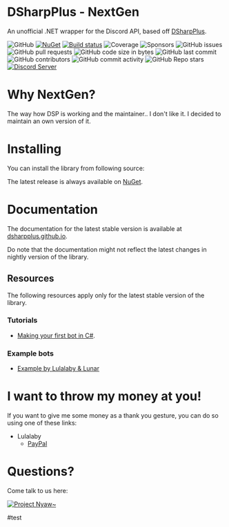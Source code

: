 # DSharpPlus - NextGen
An unofficial .NET wrapper for the Discord API, based off [DSharpPlus](https://github.com/DSharpPlus/DSharpPlus).

![GitHub](https://img.shields.io/github/license/Aiko-IT-Systems/DSharpPlus-NextGen)
[![NuGet](https://img.shields.io/nuget/vpre/DSharpPlusNextGen.svg)](https://nuget.org/packages/DSharpPlusNextGen)
[![Build status](https://ci.appveyor.com/api/projects/status/1123j3h5983lixsa?svg=true)](https://ci.appveyor.com/project/Lulalaby/dsharpplus-nextgen)
![Coverage](https://img.shields.io/gitlab/coverage/Aiko-IT-Systems/DSHarpPlus-NextGen/main)
![Sponsors](https://img.shields.io/github/sponsors/Lulalaby)
![GitHub issues](https://img.shields.io/github/issues/Aiko-IT-Systems/DSharpPlus-NextGen)
![GitHub pull requests](https://img.shields.io/github/issues-pr/Aiko-IT-Systems/DSharpPlus-NextGen)
![GitHub code size in bytes](https://img.shields.io/github/languages/code-size/Aiko-IT-Systems/DSharpPlus-NextGen)
![GitHub last commit](https://img.shields.io/github/last-commit/Aiko-IT-Systems/DSharpPlus-NextGen)
![GitHub contributors](https://img.shields.io/github/contributors/Aiko-IT-Systems/DSharpPlus-NextGen)
![GitHub commit activity](https://img.shields.io/github/commit-activity/w/Aiko-IT-Systems/DSharpPlus-NextGen)
![GitHub Repo stars](https://img.shields.io/github/stars/Aiko-IT-Systems/DSharpPlus-NextGen)
[![Discord Server](https://img.shields.io/discord/858089281214087179.svg?label=discord)](https://discord.gg/CPhrqxu2SF) 


# Why NextGen?
The way how DSP is working and the maintainer.. I don't like it. I decided to maintain an own version of it.

# Installing
You can install the library from following source:

The latest release is always available on [NuGet](https://nuget.org/packages/DSharpPlusNextGen).

# Documentation
The documentation for the latest stable version is available at [dsharpplus.github.io](https://dsharpplus.github.io/).

Do note that the documentation might not reflect the latest changes in nightly version of the library.

## Resources
The following resources apply only for the latest stable version of the library.

### Tutorials
* [Making your first bot in C#](https://dsharpplus.github.io/articles/basics/bot_account.html).

### Example bots
* [Example by Lulalaby & Lunar](https://github.com/Aiko-IT-Systems/DSharpPlus.Examples.Bots)

# I want to throw my money at you!
If you want to give me some money as a thank you gesture, you can do so using one of these links:

* Lulalaby
   * [PayPal](https://paypal.me/aitsys)

# Questions?
Come talk to us here:

[![Project Nyaw~](https://discord.com/api/guilds/858089281214087179/embed.png?style=banner1)](https://discord.gg/CPhrqxu2SF)

#test
